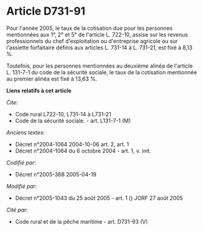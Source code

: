 # Article D731-91

Pour l'année 2005, le taux de la cotisation due pour les personnes mentionnées aux 1°, 2° et 5° de l'article L. 722-10,
assise sur les revenus professionnels du chef d'exploitation ou d'entreprise agricole ou sur l'assiette forfaitaire définis
aux articles L. 731-14 à L. 731-21, est fixé à 8,13 %.

Toutefois, pour les personnes mentionnées au deuxième alinéa de l'article L. 131-7-1 du code de la sécurité sociale, le taux
de la cotisation mentionnée au premier alinéa est fixé à 13,63 %.

**Liens relatifs à cet article**

_Cite_:

  - Code rural L722-10, L731-14 à L731-21
  - Code de la sécurité sociale. - art. L131-7-1 (M)

_Anciens textes_:

  - Décret n°2004-1064 2004-10-06 art. 2, art. 1
  - Décret n°2004-1064 du 6 octobre 2004 - art. 1, v. init.

_Codifié par_:

  - Décret n°2005-368 2005-04-19

_Modifié par_:

  - Décret n°2005-1043 du 25 août 2005 - art. 1 () JORF 27 août 2005

_Cité par_:

  - Code rural et de la pêche maritime - art. D731-93 (V)

